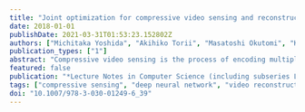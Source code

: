 ```yaml
---
title: "Joint optimization for compressive video sensing and reconstruction under hardware constraints"
date: 2018-01-01
publishDate: 2021-03-31T01:53:23.152802Z
authors: ["Michitaka Yoshida", "Akihiko Torii", "Masatoshi Okutomi", "Kenta Endo", "Yukinobu Sugiyama", "Rin Ichiro Taniguchi", "Hajime Nagahara"]
publication_types: ["1"]
abstract: "Compressive video sensing is the process of encoding multiple sub-frames into a single frame with controlled sensor exposures and reconstructing the sub-frames from the single compressed frame. It is known that spatially and temporally random exposures provide the most balanced compression in terms of signal recovery. However, sensors that achieve a fully random exposure on each pixel cannot be easily realized in practice because the circuit of the sensor becomes complicated and incompatible with the sensitivity and resolution. Therefore, it is necessary to design an exposure pattern by considering the constraints enforced by hardware. In this paper, we propose a method of jointly optimizing the exposure patterns of compressive sensing and the reconstruction framework under hardware constraints. By conducting a simulation and actual experiments, we demonstrated that the proposed framework can reconstruct multiple sub-frame images with higher quality."
featured: false
publication: "*Lecture Notes in Computer Science (including subseries Lecture Notes in Artificial Intelligence and Lecture Notes in Bioinformatics)*"
tags: ["compressive sensing", "deep neural network", "video reconstruction"]
doi: "10.1007/978-3-030-01249-6_39"
---
```


